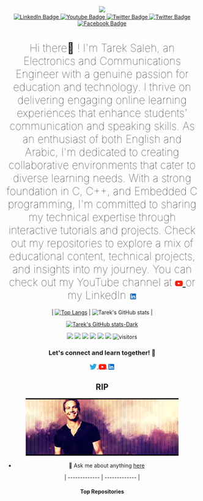 <!--
**Saleh-Tarek/Saleh-Tarek** is a ✨ _special_ ✨ repository because its `README.md` (this file) appears on your GitHub profile.



Here are some ideas to get you started:

- 🔭 I’m currently working on ...
- 🌱 I’m currently learning ...
- 👯 I’m looking to collaborate on ...
- 🤔 I’m looking for help with ...
- 💬 Ask me about ...
- 📫 How to reach me: ...
- 😄 Pronouns: ...
- ⚡ Fun fact: ...
-->

<div id="header" align="center">
  <img src="https://media.giphy.com/media/gjrYDwbjnK8x36xZIO/giphy.gif" width="100"/>

<div id="badges">
  <a href="https://linkedin.com/in/tareksaleh001">
    <img src="https://img.shields.io/badge/LinkedIn-blue?style=for-the-badge&logo=linkedin&logoColor=white" alt="LinkedIn Badge"/>
  </a>
  <a href="https://www.youtube.com/@UCtHHrBZ6Uy9mkwHUBfQeyQQ/">
    <img src="https://img.shields.io/badge/YouTube-red?style=for-the-badge&logo=youtube&logoColor=white" alt="Youtube Badge"/>
  </a>
     <a href="https://www.tiktok.com/@its.tareks">
    <img src="https://img.shields.io/badge/tiktok-black?style=for-the-badge&logo=tiktok&logoColor=white" alt="Twitter Badge"/>
  </a>
  <a href="https://twitter.com/SalehTarek001">
    <img src="https://img.shields.io/badge/twitter-blue?style=for-the-badge&logo=twitter&logoColor=white" alt="Twitter Badge"/>
  </a>

  <a href="https://facebook.com/Saleh2Tarek">
    <img src="https://img.shields.io/badge/facebook-blue?logo=facebook&logoColor=white&style=for-the-badge" alt="Facebook Badge"/>
  </a>

</div>


<h1 style="font-weight: lighter"> Hi there👋 ! I'm Tarek Saleh, an Electronics and Communications Engineer with a genuine passion for education and technology. I thrive on delivering engaging online learning experiences that enhance students' communication and speaking skills. As an enthusiast of both English and Arabic, I'm dedicated to creating collaborative environments that cater to diverse learning needs. With a strong foundation in C, C++, and Embedded C programming, I'm committed to sharing my technical expertise through interactive tutorials and projects. Check out my repositories to explore a mix of educational content, technical projects, and insights into my journey. You can check  out my YouTube channel at <a href="https://www.youtube.com/channel/UCtHHrBZ6Uy9mkwHUBfQeyQQ"> <img align="center" alt="Tarek Saleh | Youtube" width="20px" src="https://raw.githubusercontent.com/Saleh-Tarek/Saleh-Tarek/master/assets/youtube.svg" /> </a> or my LinkedIn <a href="https://www.linkedin.com/in/tareksaleh001/"> <img align="center" alt="Tarek Saleh | LinkedIn" width="20px" src="https://raw.githubusercontent.com/Saleh-Tarek/Saleh-Tarek/master/assets/linkedin.svg" /> </a>
</h1>

<!--
### Hi there👋 ! I'm Tarek Saleh, an Electronics and Communications Engineer with a genuine passion for education and technology. I thrive on delivering engaging online learning experiences that enhance students' communication and speaking skills. As an enthusiast of both English and Arabic, I'm dedicated to creating collaborative environments that cater to diverse learning needs. With a strong foundation in C, C++, and Embedded C programming, I'm committed to sharing my technical expertise through interactive tutorials and projects. Check out my repositories to explore a mix of educational content, technical projects, and insights into my journey. You can check  out my YouTube channel at <a href="https://www.youtube.com/channel/UCtHHrBZ6Uy9mkwHUBfQeyQQ"> <img align="center" alt="Tarek Saleh | Youtube" width="20px" src="https://raw.githubusercontent.com/Saleh-Tarek/Saleh-Tarek/master/assets/youtube.svg" /> </a> or my LinkedIn <a href="https://www.linkedin.com/in/tareksaleh001/"> <img align="center" alt="Tarek Saleh | LinkedIn" width="20px" src="https://raw.githubusercontent.com/Saleh-Tarek/Saleh-Tarek/master/assets/linkedin.svg" /> </a>

-->
<!-- 
| <a href="https://github.com/Saleh-Tarek/github-readme-stats"><img align="center" src="https://github-readme-stats.vercel.app/api?username=Saleh-Tarek&show_icons=true&include_all_commits=true&theme=dark&hide_border=true" alt="Anurag's github stats" /></a> | <a href="https://github.com/Saleh-Tarek/github-readme-stats"><img align="center" src="https://github-readme-stats.vercel.app/api/top-langs/?username=Saleh-Tarek&layout=compact&theme=dark&hide_border=true" /></a> |
-->

<!--[![Tareks's GitHub stats](https://github-readme-stats.vercel.app/api?username=Saleh-Tarek&show_icons=true&theme=dracula)](https://github.com/Saleh-Tarek/github-readme-stats)

[![Top Langs](https://github-readme-stats.vercel.app/api/top-langs/?username=Saleh-Tarek&size_weight=0.5&count_weight=0.5)](https://github.com/Saleh-Tarek/github-readme-stats)
-->





| [![Top Langs](https://github-readme-stats.vercel.app/api/top-langs/?username=Saleh-Tarek&show_icons=true&theme=dark)](https://github.com/Saleh-Tarek/github-readme-stats) | ![Tarek's GitHub stats](https://github-readme-stats.vercel.app/api?username=Saleh-Tarek&show_icons=true&theme=dark) |


<!--
![Tarek's GitHub stats](https://github-readme-stats.vercel.app/api?username=Saleh-Tarek&show_icons=true&theme=transparent)
  
-->

[![Tarek's GitHub stats-Dark](https://github-readme-stats.vercel.app/api?username=Saleh-Tarek&show_icons=true&theme=dark#gh-dark-mode-only)](https://github.com/Saleh-Tarek/github-readme-stats#gh-dark-mode-only)

<!--
[![Tarek's GitHub stats-Light](https://github-readme-stats.vercel.app/api?Saleh-Tarek=anuraghazra&show_icons=true&theme=default#gh-light-mode-only)](https://github.com/Saleh-Tarek/github-readme-stats#gh-light-mode-only)

-->




![](https://img.shields.io/badge/OS-MacOS-informational?style=plastic&logo=#FCC624&logoColor=white&color=2bbc8a)
![](https://img.shields.io/badge/OS-WINDOWS-informational?style=plastic&logo=<LOGO_NAME>&logoColor=white&color=2bbc8a)
![](https://img.shields.io/badge/CODE-C-informational?style=plastic&logo=<LOGO_NAME>&logoColor=white&color=2bbc8a)
![](https://img.shields.io/badge/IDE-ECLIPSE-informational?style=plastic&logo=<LOGO_NAME>&logoColor=white&color=2bbc8a)
<img src="https://img.shields.io/github/followers/Saleh-Tarek?label=Follow&style=plastic">
<img src="https://img.shields.io/github/stars/Saleh-Tarek?label=Stars&style=plastic">
![visitors](https://komarev.com/ghpvc/?username=your-github-Saleh-Tarek)





### Let's connect and learn together!  🚀

<a href="https://github.com/Saleh-Tarek/github-readme-stats">
  <img align="center" alt="Tarek Saleh | Twitter" width="21px" src="https://raw.githubusercontent.com/Saleh-Tarek/Saleh-Tarek/master/assets/twitter.svg" />
</a>
<a href="https://www.youtube.com/channel/UCtHHrBZ6Uy9mkwHUBfQeyQQ">
  <img align="center" alt="Tarek Saleh | Youtube" width="20px" src="https://raw.githubusercontent.com/Saleh-Tarek/Saleh-Tarek/master/assets/youtube.svg" />
</a>
 <a href="https://www.linkedin.com/in/tareksaleh001/">
  <img align="center" alt="Tarek Saleh | LinkedIn" width="20px" src="https://raw.githubusercontent.com/Saleh-Tarek/Saleh-Tarek/master/assets/linkedin.svg" />
</a>


## RIP

![RIP](https://github.com/Saleh-Tarek/Saleh-Tarek/blob/main/assets/CK0DStp.jpeg)




- 💬 Ask me about anything [here](https://github.com/Saleh-Tarek/Saleh-Tarek/issues)

| ------------- | ------------- |




#### Top Repositories



<!--
## Watch snake eating my github contributions 
 
![snake gif](https://github.com/Saleh-Tarek/Saleh-Tarek/blob/output/github-contribution-grid-snake.svg)
 -->

